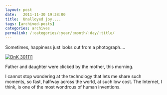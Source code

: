 ```yaml
---
layout: post
date:	2011-11-30 19:38:00
title:  Unalloyed joy....
tags: [archived-posts]
categories: archives
permalink: /:categories/:year/:month/:day/:title/
---
```

Sometimes, happiness just looks out from a photograph....

<a href="http://s1142.photobucket.com/albums/n602/Deepapctrsglr/?action=view&amp;current=IMG_20111130_075238.jpg" target="_blank"><img src="http://i1142.photobucket.com/albums/n602/Deepapctrsglr/IMG_20111130_075238.jpg" border="0" alt="DnK 301111"></a>

Father and daughter were clicked by the mother, this morning. 


I cannot stop wondering at the technology that lets me share such moments, so fast, halfway across the world, at such low cost. The Internet, I think, is one of the most wondrous of human inventions.
